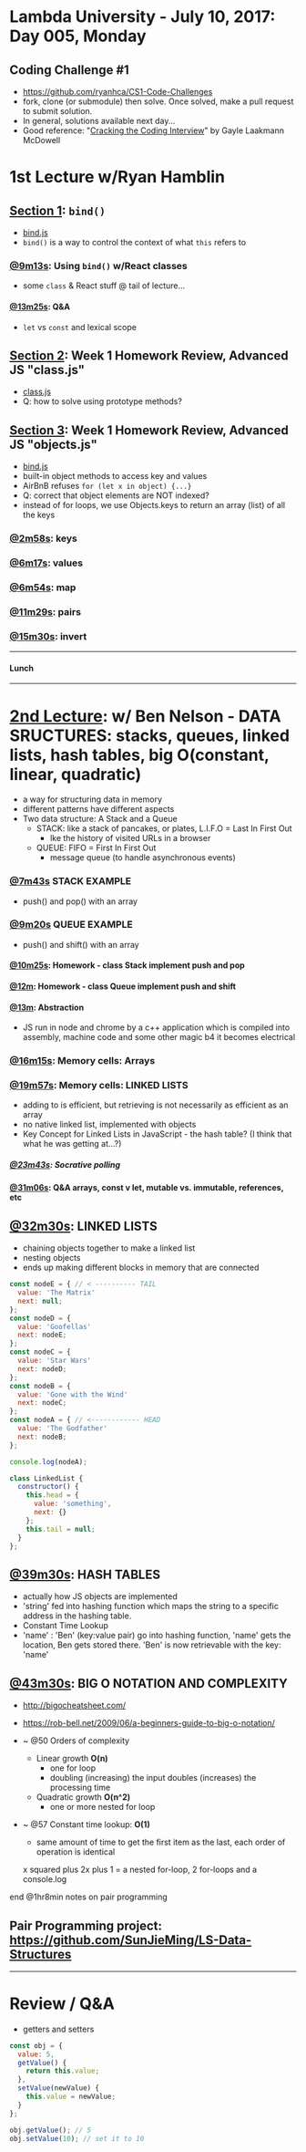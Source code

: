 # Lambda University - July 10, 2017: Day 005, Monday
## Coding Challenge #1
- https://github.com/ryanhca/CS1-Code-Challenges
- fork, clone (or submodule) then solve. Once solved, make a pull request to submit solution.
- In general, solutions available next day...
- Good reference: "[Cracking the Coding Interview](http://www.crackingthecodinginterview.com/)" by Gayle Laakmann McDowell

# 1st Lecture w/Ryan Hamblin
## [Section 1](https://youtu.be/oYDDke8hehw): `bind()`
- [bind.js](Week02/Day05/bind.js)
- `bind()` is a way to control the context of what `this` refers to

### [@9m13s](https://youtu.be/oYDDke8hehw?t=9m13s): Using `bind()` w/React classes
- some `class` & React stuff @ tail of lecture...

#### [@13m25s](https://youtu.be/oYDDke8hehw?t=9m13s): Q&A
- `let` vs `const` and lexical scope

## [Section 2](https://youtu.be/4kfkCJJsSuA): Week 1 Homework Review, Advanced JS "class.js"
- [class.js](Advanced-JavaScript/src/class.js)
- Q: how to solve using prototype methods?

## [Section 3](https://youtu.be/A3P23iO-bas): Week 1 Homework Review, Advanced JS "objects.js"
- [bind.js](Advanced-JavaScript/src/objects.js)
- built-in object methods to access key and values
- AirBnB refuses `for (let x in object) {...}`
- Q: correct that object elements are NOT indexed?
- instead of for loops, we use Objects.keys to return an array (list) of all the keys

### [@2m58s](https://youtu.be/A3P23iO-bas?t=2m58s): keys
### [@6m17s](https://youtu.be/A3P23iO-bas?t=6m17s): values
### [@6m54s](https://youtu.be/A3P23iO-bas?t=6m54s): map
### [@11m29s](https://youtu.be/A3P23iO-bas?t=11m29s): pairs
### [@15m30s](https://youtu.be/A3P23iO-bas?t=15m30s): invert

***
#### Lunch
***


# [2nd Lecture](https://youtu.be/lZlV9d3t8z4): w/ Ben Nelson - DATA SRUCTURES: stacks, queues, linked lists, hash tables, big O(constant, linear, quadratic)
- a way for structuring data in memory
- different patterns have different aspects
- Two data structure: A Stack and a Queue
  - STACK: like a stack of pancakes, or plates, L.I.F.O = Last In First Out
    - lke the history of visited URLs in a browser
  - QUEUE: FIFO = First In First Out
    - message queue (to handle asynchronous events)

### [@7m43s](https://youtu.be/lZlV9d3t8z4?t=7m43s) STACK EXAMPLE
- push() and pop() with an array

### [@9m20s](https://youtu.be/lZlV9d3t8z4?t=9m20s) QUEUE EXAMPLE
- push() and shift() with an array

#### [@10m25s](https://youtu.be/lZlV9d3t8z4?t=10m25s): Homework - class Stack implement push and pop
#### [@12m](https://youtu.be/lZlV9d3t8z4?t=12m): Homework - class Queue implement push and shift

#### [@13m](https://youtu.be/lZlV9d3t8z4?t=13m): Abstraction
- JS run in node and chrome by a c++ application which is compiled into assembly, machine code and some other magic b4 it becomes electrical

### [@16m15s](https://youtu.be/lZlV9d3t8z4?t=16m15s): Memory cells: Arrays

### [@19m57s](https://youtu.be/lZlV9d3t8z4?t=16m15s): Memory cells: LINKED LISTS
- adding to is efficient, but retrieving is not necessarily as efficient as an array
- no native linked list, implemented with objects
- Key Concept for Linked Lists in JavaScript - the hash table? (I think that what he was getting at...?)

##### [@23m43s](https://youtu.be/lZlV9d3t8z4?t=16m15s): Socrative polling

#### [@31m06s](https://youtu.be/lZlV9d3t8z4?t=31m06s): Q&A arrays, const v let, mutable vs. immutable, references, etc

## [@32m30s](https://youtu.be/lZlV9d3t8z4?t=32m30s): LINKED LISTS
- chaining objects together to make a linked list
- nesting objects
- ends up making different blocks in memory that are connected

```js
const nodeE = { // < ---------- TAIL
  value: 'The Matrix'
  next: null;
};
const nodeD = {
  value: 'Goofellas'
  next: nodeE;
};
const nodeC = {
  value: 'Star Wars'
  next: nodeD;
};
const nodeB = {
  value: 'Gone with the Wind'
  next: nodeC;
};
const nodeA = { // <------------ HEAD
  value: 'The Godfather'
  next: nodeB;
};

console.log(nodeA);

class LinkedList {
  constructor() {
    this.head = {
      value: 'something',
      next: {}
    };
    this.tail = null;
  }
};
```

## [@39m30s](https://youtu.be/lZlV9d3t8z4?t=39m30s): HASH TABLES
- actually how JS objects are implemented
- 'string' fed into hashing function which maps the string to a specific address in the hashing table.
- Constant Time Lookup
- 'name' : 'Ben' (key:value pair) go into hashing function, 'name' gets the location, Ben gets stored there. 'Ben' is now retrievable with the key: 'name'

## [@43m30s](https://youtu.be/lZlV9d3t8z4?t=43m30s): BIG O NOTATION AND COMPLEXITY
- http://bigocheatsheet.com/
- https://rob-bell.net/2009/06/a-beginners-guide-to-big-o-notation/
- ~ @50 Orders of complexity
  - Linear growth **O(n)**
    - one for loop
    - doubling (increasing) the input doubles (increases) the processing time
  - Quadratic growth **O(n^2)**
    - one or more nested for loop
- ~ @57 Constant time lookup: **O(1)**
  - same amount of time to get the first item as the last, each order of operation is identical

  x squared plus 2x plus 1 = a nested for-loop, 2 for-loops and a console.log

end @1hr8min
notes on pair programming
## Pair Programming project: https://github.com/SunJieMing/LS-Data-Structures

***

# Review / Q&A
- getters and setters
```js
const obj = {
  value: 5,
  getValue() {
    return this.value;
  },
  setValue(newValue) {
    this.value = newValue;
  }
};

obj.getValue(); // 5
obj.setValue(10); // set it to 10
```
